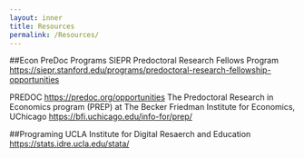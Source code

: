 ```yaml
---
layout: inner
title: Resources
permalink: /Resources/
---
```


##Econ PreDoc Programs 
SIEPR Predoctoral Research Fellows Program https://siepr.stanford.edu/programs/predoctoral-research-fellowship-opportunities

PREDOC https://predoc.org/opportunities
The Predoctoral Research in Economics program (PREP) at The Becker Friedman Institute for Economics, UChicago https://bfi.uchicago.edu/info-for/prep/


##Programing 
UCLA Institute for Digital Resaerch and Education https://stats.idre.ucla.edu/stata/


